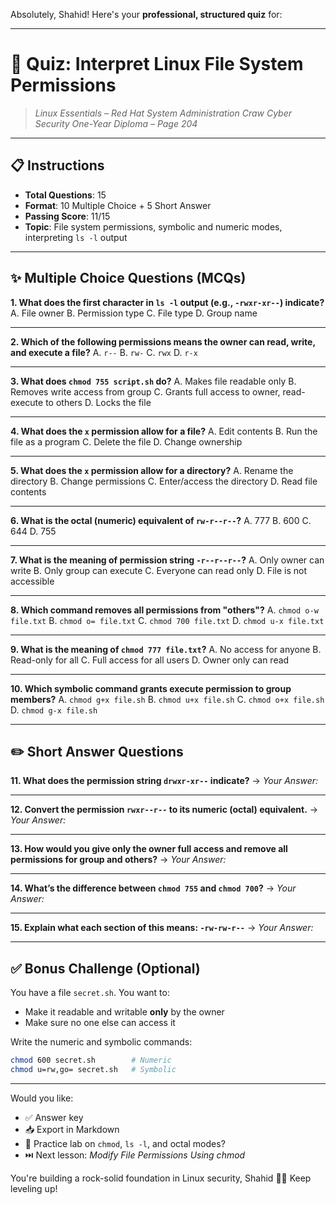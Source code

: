 Absolutely, Shahid! Here's your **professional, structured quiz** for:

---

# 🧠 **Quiz: Interpret Linux File System Permissions**

> *Linux Essentials – Red Hat System Administration*
> *Craw Cyber Security One-Year Diploma – Page 204*

---

## 📋 Instructions

* **Total Questions**: 15
* **Format**: 10 Multiple Choice + 5 Short Answer
* **Passing Score**: 11/15
* **Topic**: File system permissions, symbolic and numeric modes, interpreting `ls -l` output

---

## ✨ Multiple Choice Questions (MCQs)

**1. What does the first character in `ls -l` output (e.g., `-rwxr-xr--`) indicate?**
A. File owner
B. Permission type
C. File type
D. Group name

---

**2. Which of the following permissions means the owner can read, write, and execute a file?**
A. `r--`
B. `rw-`
C. `rwx`
D. `r-x`

---

**3. What does `chmod 755 script.sh` do?**
A. Makes file readable only
B. Removes write access from group
C. Grants full access to owner, read-execute to others
D. Locks the file

---

**4. What does the `x` permission allow for a **file**?**
A. Edit contents
B. Run the file as a program
C. Delete the file
D. Change ownership

---

**5. What does the `x` permission allow for a **directory**?**
A. Rename the directory
B. Change permissions
C. Enter/access the directory
D. Read file contents

---

**6. What is the octal (numeric) equivalent of `rw-r--r--`?**
A. 777
B. 600
C. 644
D. 755

---

**7. What is the meaning of permission string `-r--r--r--`?**
A. Only owner can write
B. Only group can execute
C. Everyone can read only
D. File is not accessible

---

**8. Which command removes all permissions from "others"?**
A. `chmod o-w file.txt`
B. `chmod o= file.txt`
C. `chmod 700 file.txt`
D. `chmod u-x file.txt`

---

**9. What is the meaning of `chmod 777 file.txt`?**
A. No access for anyone
B. Read-only for all
C. Full access for all users
D. Owner only can read

---

**10. Which symbolic command grants execute permission to group members?**
A. `chmod g+x file.sh`
B. `chmod u+x file.sh`
C. `chmod o+x file.sh`
D. `chmod g-x file.sh`

---

## ✏️ Short Answer Questions

**11. What does the permission string `drwxr-xr--` indicate?**
→ *Your Answer:*

---

**12. Convert the permission `rwxr--r--` to its numeric (octal) equivalent.**
→ *Your Answer:*

---

**13. How would you give only the owner full access and remove all permissions for group and others?**
→ *Your Answer:*

---

**14. What’s the difference between `chmod 755` and `chmod 700`?**
→ *Your Answer:*

---

**15. Explain what each section of this means: `-rw-rw-r--`**
→ *Your Answer:*

---

## ✅ Bonus Challenge (Optional)

You have a file `secret.sh`. You want to:

* Make it readable and writable **only** by the owner
* Make sure no one else can access it

Write the numeric and symbolic commands:

```bash
chmod 600 secret.sh        # Numeric
chmod u=rw,go= secret.sh   # Symbolic
```

---

Would you like:

* ✅ Answer key
* 📥 Export in Markdown
* 🧪 Practice lab on `chmod`, `ls -l`, and octal modes?
* ⏭️ Next lesson: *Modify File Permissions Using chmod*

You're building a rock-solid foundation in Linux security, Shahid 🔐📁 Keep leveling up!
